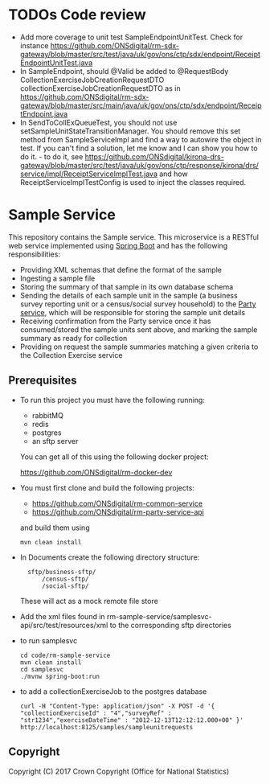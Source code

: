 # TODOs Code review
- Add more coverage to unit test SampleEndpointUnitTest. Check for instance https://github.com/ONSdigital/rm-sdx-gateway/blob/master/src/test/java/uk/gov/ons/ctp/sdx/endpoint/ReceiptEndpointUnitTest.java
- In SampleEndpoint, should @Valid be added to @RequestBody CollectionExerciseJobCreationRequestDTO collectionExerciseJobCreationRequestDTO as in https://github.com/ONSdigital/rm-sdx-gateway/blob/master/src/main/java/uk/gov/ons/ctp/sdx/endpoint/ReceiptEndpoint.java
- In SendToCollExQueueTest, you should not use setSampleUnitStateTransitionManager. You should remove this set method from SampleServiceImpl and find a way to autowire the object in test. If you can't find a solution, let me know and I can show you how to do it.
        - to do it, see https://github.com/ONSdigital/kirona-drs-gateway/blob/master/src/test/java/uk/gov/ons/ctp/response/kirona/drs/service/impl/ReceiptServiceImplTest.java and how  ReceiptServiceImplTestConfig is used to inject the classes required.


# Sample Service
This repository contains the Sample service. This microservice is a RESTful web service implemented using [Spring Boot](http://projects.spring.io/spring-boot/) and has the following responsibilities:

* Providing XML schemas that define the format of the sample
* Ingesting a sample file
* Storing the summary of that sample in its own database schema
* Sending the details of each sample unit in the sample (a business survey reporting unit or a census/social survey household) to the [Party service](https://github.com/ONSdigital/ras-party), which will be responsible for storing the sample unit details
* Receiving confirmation from the Party service once it has consumed/stored the sample units sent above, and marking the sample summary as ready for collection
* Providing on request the sample summaries matching a given criteria to the Collection Exercise service

## Prerequisites

* To run this project you must have the following running:

    - rabbitMQ
    - redis
    - postgres
    - an sftp server

  You can get all of this using the following docker project:

    https://github.com/ONSdigital/rm-docker-dev

* You must first clone and build the following projects:

    - https://github.com/ONSdigital/rm-common-service
    - https://github.com/ONSdigital/rm-party-service-api

  and build them using

      mvn clean install

* In Documents create the following directory structure:

        sftp/business-sftp/
            /census-sftp/
            /social-sftp/

  These will act as a mock remote file store

* Add the xml files found in rm-sample-service/samplesvc-api/src/test/resources/xml to the corresponding sftp directories

* to run samplesvc

      cd code/rm-sample-service
      mvn clean install
      cd samplesvc
      ./mvnw spring-boot:run

* to add a collectionExerciseJob to the postgres database

      curl -H "Content-Type: application/json" -X POST -d '{ "collectionExerciseId" : "4","surveyRef" : "str1234","exerciseDateTime" : "2012-12-13T12:12:12.000+00" }' http://localhost:8125/samples/sampleunitrequests

## Copyright
Copyright (C) 2017 Crown Copyright (Office for National Statistics)

